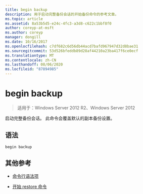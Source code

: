 ```yaml
---
title: begin backup
description: 用于启动完整备份会话的开始备份命令的参考文章。
ms.topic: article
ms.assetid: 8a53b5d5-e24c-4fc3-a3d8-c622c1bbf8f0
author: coreyp-at-msft
ms.author: coreyp
manager: dongill
ms.date: 10/16/2017
ms.openlocfilehash: c7df682c6d56db44acd7bafd967947d32d8bae31
ms.sourcegitcommit: 53d526bfeddb89d28af44210a23ba417f6ce0ecf
ms.translationtype: MT
ms.contentlocale: zh-CN
ms.lasthandoff: 08/06/2020
ms.locfileid: "87894985"
---
```

# <a name="begin-backup"></a>begin backup

> 适用于：Windows Server 2012 R2、Windows Server 2012

启动完整备份会话。 此命令会覆盖默认的副本备份设置。

## <a name="syntax"></a>语法

```
begin backup
```

## <a name="additional-references"></a>其他参考

- [命令行语法项](command-line-syntax-key.md)

- [开始 restore 命令](begin-restore.md)
